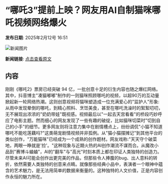 # “哪吒3”提前上映？网友用AI自制猫咪哪吒视频网络爆火

**发布日期**: 2025年2月12号 16:51

![新闻图片](https://pic.chinaz.com/thumb/2025/0212/25021204511229017524.jpg)

**新闻链接**: [点击查看原文](https://www.aibase.com/zh/news/15305)

## 内容

刚刚《哪吒2》票房已经突破 94 亿，一批创意十足的衍生内容也随之爆红网络。其中，抖音博主"凑猫嘟嘟"制作的一则猫咪照顾哪吒的视频，以超90万的互动量掀起新一轮网络热潮。这则创意视频将猫咪塑造成一位充满爱心的"监护人"形象:从雨中发现晕倒的哪吒，到精心照料、烹饪美食，甚至在哪吒洗澡时的絮絮叨叨，无不展现出浓浓的"奶奶带娃"既视感。视频最后以"一起去天宫看看"的桥段巧妙呼应了电影主题。然而细心的网友发现了一些有趣的破绽，比如猫咪切菜时"切到自己的小手"的细节。更多网友则将注意力集中在剧情槽点上，纷纷调侃"小猫不知道哪吒不能吃莲藕吗?"这类萌宠剧情视频并非孤例。从"猫小猫摆摊记"到其他平台的类似创作，"万能猫咪"已经成为一个成熟的创作题材。网友戏称:"天天守个破菜地，两眼一睁就是'捡'。"这种现象与近期火热的AI创作潮流不谋而合。从魔改小品到"赛博斗蛐蛐"，AI的"翻车"与"高光"时刻本质上都在印证人类独特的创造力。尽管未来AI可能会创作出更完美的作品，但那些令人捧腹的bug、出人意料的转折，依然需要人类独特的创意来点睛。就像那些经典小品中，表演者一个眼神中蕴含的艺术魅力，是无法用简单的数据来衡量的。这种独特的人文价值，正是内容创作永恒的魅力所在。
